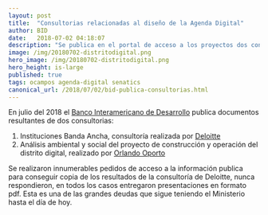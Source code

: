 ```yaml
---
layout: post
title:  "Consultorias relacionadas al diseño de la Agenda Digital"
author: BID
date:   2018-07-02 04:18:07
description: "Se publica en el portal de acceso a los proyectos dos consultorias relacionadas"
image: /img/20180702-distritodigital.png
hero_image: /img/20180702-distritodigital.png
hero_height: is-large
published: true
tags: ocampos agenda-digital senatics 
canonical_url: /2018/07/02/bid-publica-consultorias.html
---
```


En julio del 2018 el [Banco Interamericano de Desarrollo](https://iadb.org) publica documentos resultantes de dos consultorias:

1) Instituciones Banda Ancha, consultoría realizada por [Deloitte](https://www2.deloitte.com/py/es.html)
2) Análisis ambiental y social del proyecto de construcción y operación del distrito digital, realizado por [Orlando Oporto](http://www.mades.gov.py/consultores/orlando-amilcar-oporto-migone/)

Se realizaron innumerables pedidos de acceso a la información publica para conseguir copia de los resultados de la consultoría de Deloitte, nunca respondieron, en todos los casos entregaron presentaciones en formato pdf. Esta es una de las grandes deudas que sigue teniendo el Ministerio hasta el día de hoy.